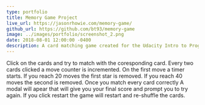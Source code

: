 ```yaml
---
type: portfolio
title: Memory Game Project
live_url: https://jasonrhowie.com/memory-game/
github_url: https://github.com/bt93/memory-game
image: ../images/portfolio/screenshot_2.png
date: 2018-08-01 12:00:00 -0400
description: A card matching game created for the Udacity Intro to Programming Nanodegree.
---
```

Click on the cards and try to match with the coresponding card. Every two cards clicked a move counter is incremented. On the first move a timer starts. If you reach 20 moves the first star is removed. If you reach 40 moves the second is removed. Once you match every card correctly A modal will apear that will give you your final score and prompt you to try again. If you click restart the game will restart and re-shuffle the cards.